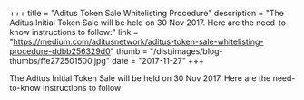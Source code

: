 +++
title = "Aditus Token Sale Whitelisting Procedure"
description = "The Aditus Initial Token Sale will be held on 30 Nov 2017. Here are the need-to-know instructions to follow:"
link = "https://medium.com/aditusnetwork/aditus-token-sale-whitelisting-procedure-ddbb256329d0"
thumb = "/dist/images/blog-thumbs/ffe272501500.jpg"
date = "2017-11-27"
+++

The Aditus Initial Token Sale will be held on 30 Nov 2017. Here are the need-to-know instructions to follow